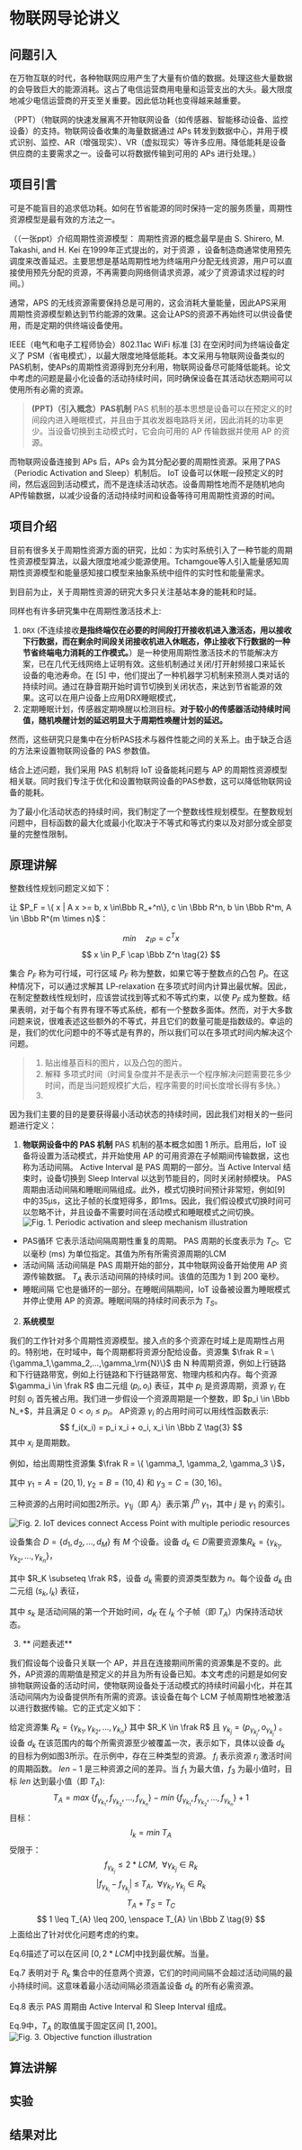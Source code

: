 # 物联网导论讲义

## 问题引入

在万物互联的时代，各种物联网应用产生了大量有价值的数据。处理这些大量数据的会导致巨大的能源消耗。这占了电信运营商用电量和运营支出的大头。最大限度地减少电信运营商的开支至关重要。因此低功耗也变得越来越重要。

（PPT）（物联网的快速发展离不开物联网设备（如传感器、智能移动设备、监控设备）的支持。物联网设备收集的海量数据通过 APs 转发到数据中心，并用于模式识别、监控、AR（增强现实）、VR（虚拟现实）等许多应用。降低能耗是设备供应商的主要需求之一。设备可以将数据传输到可用的 APs 进行处理。）

## 项目引言

可是不能盲目的追求低功耗。如何在节省能源的同时保持一定的服务质量，周期性资源模型是最有效的方法之一。

（（一张ppt）介绍周期性资源模型： 周期性资源的概念最早是由 S. Shirero, M. Takashi, and H. Kei 在1999年正式提出的，对于资源 ，设备制造商通常使用预先调度来改善延迟。主要思想是基站周期性地为终端用户分配无线资源，用户可以直接使用预先分配的资源，不再需要向网络侧请求资源，减少了资源请求过程的时间。）

通常，APS 的无线资源需要保持总是可用的，这会消耗大量能量，因此APS采用周期性资源模型赖达到节约能源的效果。这会让APS的资源不再始终可以供设备使用，而是定期的供终端设备使用。

IEEE（电气和电子工程师协会）802.11ac WiFi 标准 [3] 在空闲时间为终端设备定义了 PSM（省电模式），以最大限度地降低能耗。本文采用与物联网设备类似的PAS机制，使APs的周期性资源得到充分利用，物联网设备尽可能降低能耗。论文中考虑的问题是最小化设备的活动持续时间，同时确保设备在其活动状态期间可以使用所有必需的资源。

>**(PPT)（引入概念）PAS机制**
PAS 机制的基本思想是设备可以在预定义的时间段内进入睡眠模式，并且由于其收发器电路将关闭，因此消耗的功率更少。当设备切换到主动模式时，它会向可用的 AP 传输数据并使用 AP 的资源。

而物联网设备连接到 APs 后，APs 会为其分配必要的周期性资源。采用了PAS（Periodic Activation and Sleep）机制后。 IoT 设备可以休眠一段预定义的时间，然后返回到活动模式，而不是连续活动状态。设备周期性地而不是随机地向AP传输数据，以减少设备的活动持续时间和设备等待可用周期性资源的时间。



## 项目介绍

目前有很多关于周期性资源方面的研究，比如：为实时系统引入了一种节能的周期性资源模型算法，以最大限度地减少能源使用。Tchamgoue等人引入能量感知周期性资源模型和能量感知接口模型来抽象系统中组件的实时性和能量需求。

到目前为止，关于周期性资源的研究大多只关注基站本身的能耗和时延。

同样也有许多研究集中在周期性激活技术上:

1. `DRX`  (不连续接收**是指终端仅在必要的时间段打开接收机进入激活态，用以接收下行数据，而在剩余时间段关闭接收机进入休眠态，停止接收下行数据的一种节省终端电力消耗的工作模式。**）是一种使用周期性激活技术的节能解决方案，已在几代无线网络上证明有效。这些机制通过关闭/打开射频接口来延长设备的电池寿命。在 [5] 中，他们提出了一种机器学习机制来预测人类对话的持续时间。通过在静音期开始时调节切换到关闭状态，来达到节省能源的效果。这可以在用户设备上应用DRX睡眠模式，
2. 定期睡眠计划，传感器定期唤醒以检测目标。**对于较小的传感器活动持续时间值，随机唤醒计划的延迟明显大于周期性唤醒计划的延迟。**

然而，这些研究只是集中在分析PAS技术与器件性能之间的关系上。由于缺乏合适的方法来设置物联网设备的 PAS 参数值。

结合上述问题，我们采用 PAS 机制将 IoT 设备能耗问题与 AP 的周期性资源模型相关联。同时我们专注于优化和设置物联网设备的PAS参数，这可以降低物联网设备的能耗。

为了最小化活动状态的持续时间，我们制定了一个整数线性规划模型。在整数规划问题中，目标函数的最大化或最小化取决于不等式和等式约束以及对部分或全部变量的完整性限制。

## 原理讲解

整数线性规划问题定义如下：

让 $P_F = \{ x | A x >= b, x \in\Bbb R_+^n\}, c \in \Bbb R^n, b \in \Bbb R^m, A \in \Bbb R^{m \times n}$：

$$
min \quad z_{IP} = c^T x \tag{1}
$$
$$
x \in P_F \cap \Bbb Z^n \tag{2}
$$

集合 $P_F$ 称为可行域，可行区域 $P_F$ 称为整数，如果它等于整数点的凸包 $P_I$。在这种情况下，可以通过求解其 LP-relaxation 在多项式时间内计算出最优解。因此，在制定整数线性规划时，应该尝试找到等式和不等式约束，以使 $P_F$ 成为整数。结果表明，对于每个有界有理不等式系统，都有一个整数多面体。然而，对于大多数问题来说，很难表述这些额外的不等式，并且它们的数量可能是指数级的。幸运的是，我们的优化问题中的不等式是有界的，所以我们可以在多项式时间内解决这个问题。

> 1. 贴出维基百科的图片，以及凸包的图片。
> 2. 解释 多项式时间（时间复杂度并不是表示一个程序解决问题需要花多少时间，而是当问题规模扩大后，程序需要的时间长度增长得有多快。）
> 3. 

因为我们主要的目的是要获得最小活动状态的持续时间，因此我们对相关的一些问题进行定义：
1.  **物联网设备中的 PAS 机制**
   PAS 机制的基本概念如图 1 所示。启用后，IoT 设备将设置为活动模式，并开始使用 AP 的可用资源在子帧期间传输数据，这也称为活动间隔。 Active Interval 是 PAS 周期的一部分。当 Active Interval 结束时，设备切换到 Sleep Interval 以达到节能目的，同时关闭射频模块。 PAS 周期由活动间隔和睡眠间隔组成。此外，模式切换时间预计非常短，例如[9]中的35μs，这比子帧的长度短得多，即1ms。因此，我们假设模式切换时间可以忽略不计，并且设备不需要时间在活动模式和睡眠模式之间切换。
   ![Fig. 1. Periodic activation and sleep mechanism illustration](../image/PCLEIOT/fig1.png)
   -  PAS循环
     它表示活动间隔周期性重复的周期。 PAS 周期的长度表示为 $T_C$。它以毫秒 (ms) 为单位指定。其值为所有所需资源周期的LCM
   -  活动间隔
     活动间隔是 PAS 周期开始的部分，其中物联网设备开始使用 AP 资源传输数据。 $T_A$ 表示活动间隔的持续时间。该值的范围为 1 到 200 毫秒。
   - 睡眠间隔
     它也是循环的一部分。在睡眠间隔期间，IoT 设备被设置为睡眠模式并停止使用 AP 的资源。睡眠间隔的持续时间表示为 $T_S$。

2. **系统模型**

我们的工作针对多个周期性资源模型。接入点的多个资源在时域上是周期性占用的。特别地，在时域中，每个周期都将资源分配给设备。资源集 $\frak R = \{\gamma_1,\gamma_2,...,\gamma_\rm{N}\}$ 由 N 种周期资源，例如上行链路和下行链路带宽，例如上行链路和下行链路带宽、物理内核和内存。每个资源 $\gamma_i \in \frak R$ 由二元组 $(p_i, o_i)$ 表征，其中 $p_i$ 是资源周期，资源 $\gamma_i$ 在时刻 $o_i$ 首先被占用。我们进一步假设一个资源周期是一个整数，即 $p_i \in \Bbb N_+$，并且满足 $0 < o_i \leq p_i$。 AP资源 $\gamma_i$ 的占用时间可以用线性函数表示:
$$
f_i(x_i) = p_i x_i + o_i, x_i \in \Bbb Z \tag{3}
$$
其中 $x_i$ 是周期数。

例如，给出周期性资源集 $\frak R = \{ \gamma_1, \gamma_2, \gamma_3 \}$，

其中 $\gamma_1 = A = (20, 1)$, $\gamma_2 = B = (10, 4)$ 和 $\gamma_3 = C =(30, 16)$。

三种资源的占用时间如图2所示。$\gamma_{1j}$（即 $A_j$）表示第 $j^{th} \; \gamma_1$，其中 $j$ 是 $\gamma_1$ 的索引。

![Fig. 2. IoT devices connect Access Point with multiple periodic resources](../image/PCLEIOT/fig2.png)

设备集合 $D = \{d_1, d_2, ..., d_M \}$ 有 $M$ 个设备。设备 $d_k \in D$需要资源集$R_k =\{ \gamma_{k_1}, \gamma_{k_2}, ..., \gamma_{k_n} \}$，

其中 $R_K \subseteq \frak R$，设备 $d_k$ 需要的资源类型数为 $n$。每个设备 $d_k$ 由二元组 $(s_k, l_k)$ 表征，

其中 $s_k$ 是活动间隔的第一个开始时间，$d_K$ 在 $l_k$ 个子帧（即 $T_A$）内保持活动状态。

3. ** 问题表述**

我们假设每个设备只关联一个 AP，并且在连接期间所需的资源集是不变的。此外，AP资源的周期值是预定义的并且为所有设备已知。本文考虑的问题是如何安排物联网设备的活动时间，使物联网设备处于活动模式的持续时间最小化，并在其活动间隔内为设备提供所有所需的资源。该设备在每个 LCM 子帧周期性地被激活以进行数据传输。它的正式定义如下：

给定资源集 $R_k = \{ \gamma_{k_1}, \gamma_{k_2}, ..., \gamma_{k_n} \}$ 其中 $R_K \in \frak R$ 且 $\gamma_{k_j} = \Big( p_{\gamma_{k_j}}, o_{\gamma_{k_j}} \Big)$ 。设备 $d_k$ 在该范围内的每个所需资源至少被覆盖一次，表示如下，具体以设备 $d_k$ 的目标为例如图3所示。在示例中，存在三种类型的资源。 $f_i$ 表示资源 $r_i$ 激活时间的周期函数。 $len - 1$ 是三种资源之间的差异。当 $f_1$ 为最大值，$f_3$ 为最小值时，目标 $len$ 达到最小值（即 $T_A$):
$$
T_A = max \; \{f_{\gamma_{k_1}}, f_{\gamma_{k_2}}, ..., f_{\gamma_{k_n}} \} \; - \; min \; \{f_{\gamma_{k_1}}, f_{\gamma_{k_2}}, ..., f_{\gamma_{k_n}} \} + 1 \tag{4}
$$
目标：
$$
l_k = min \; T_A \tag{5}
$$
受限于：
$$
f_{\gamma_{k_j}} \leq 2 \; * \; LCM, \enspace \forall \gamma_{k_j} \in R_k \tag{6}
$$
$$
|f_{\gamma_{k_i}} - f_{\gamma_{k_j}}| \; \leq \; T_A,\enspace \forall \gamma_{k_i}, \gamma_{k_j} \in R_{k} \tag{7}
$$
$$
T_{A}+ T_{S}= T_{C}\tag{8}
$$
$$
1 \leq T_{A} \leq 200, \enspace T_{A} \in \Bbb Z \tag{9}
$$
上面给出了针对优化问题考虑的约束。

Eq.6描述了可以在区间 $[0, 2*LCM]$中找到最优解。当量。

Eq.7 表明对于 $R_k$ 集合中的任意两个资源，它们的时间间隔不会超过活动间隔的最小持续时间。这意味着最小活动间隔必须涵盖设备 $d_k$ 的所有必需资源。

 Eq.8 表示 PAS 周期由 Active Interval 和 Sleep Interval 组成。

Eq.9中，$T_A$ 的取值属于固定区间 $[1, 200]$。
![Fig. 3. Objective function illustration](../image/PCLEIOT/fig3.png)

## 算法讲解


## 实验

## 结果对比
